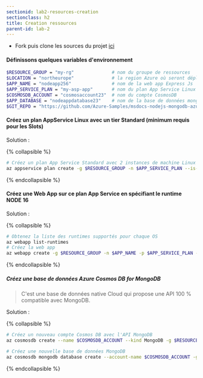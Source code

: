 ```yaml
---
sectionid: lab2-resources-creation
sectionclass: h2
title: Creation ressources
parent-id: lab-2
---
```


- Fork puis clone les sources du projet [ici](https://github.com/Azure-Samples/msdocs-nodejs-mongodb-azure-sample-app)
  
#### Définissons quelques variables d'environnement  

``` bash
$RESOURCE_GROUP = "my-rg"              # nom du groupe de ressources
$LOCATION = "northeurope"              # la region Azure où seront déployées les ressources
$APP_NAME = "nodeapp256"               # nom de la web app Express Js
$APP_SERVICE_PLAN = "my-asp-app"       # nom du plan App Service Linux
$COSMOSDB_ACCOUNT = "cosmosaccount23"  # nom du compte CosmosDB
$APP_DATABASE = "nodeappdatabase23"    # nom de la base de données mongo
$GIT_REPO = "https://github.com/Azure-Samples/msdocs-nodejs-mongodb-azure-sample-app"
```

#### Créez un plan AppService Linux avec un tier Standard (minimum requis pour les Slots)

Solution :

{% collapsible %}

```bash
# Créez un plan App Service Standard avec 2 instances de machine Linux
az appservice plan create -g $RESOURCE_GROUP -n $APP_SERVICE_PLAN --is-linux --number-of-workers 2 --sku S1
```

{% endcollapsible %}

#### Créez une Web App sur ce plan App Service en spécifiant le runtime NODE 16

Solution :

{% collapsible %}

```bash
# Obtenez la liste des runtimes supportés pour chaque OS
az webapp list-runtimes
# Créez la web app
az webapp create -g $RESOURCE_GROUP -n $APP_NAME -p $APP_SERVICE_PLAN -r "NODE:16-lts" 
```

{% endcollapsible %}

##### Créez une base de données Azure Cosmos DB for MongoDB

> C'est une base de données native Cloud qui propose une API 100 % compatible avec MongoDB.

Solution :

{% collapsible %}

```bash
# Créez un nouveau compte Cosmos DB avec l'API MongoDB
az cosmosdb create --name $COSMOSDB_ACCOUNT --kind MongoDB -g $RESOURCE_GROUP
```

```bash
# Créez une nouvelle base de données MongoDB
az cosmosdb mongodb database create --account-name $COSMOSDB_ACCOUNT -g $RESOURCE_GROUP --name $APP_DATABASE
```

{% endcollapsible %}
